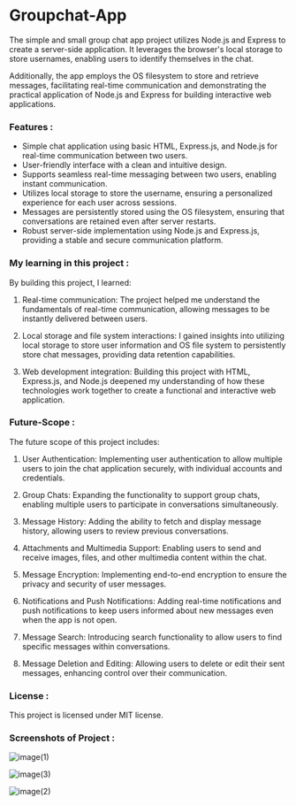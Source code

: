 # Groupchat-App
The simple and small group chat app project utilizes Node.js and Express to create a server-side application. It leverages the browser's local storage to store usernames, enabling users to identify themselves in the chat.

Additionally, the app employs the OS filesystem to store and retrieve messages, facilitating real-time communication and demonstrating the practical application of Node.js and Express for building interactive web applications.

### Features :
- Simple chat application using basic HTML, Express.js, and Node.js for real-time communication between two users.
- User-friendly interface with a clean and intuitive design.
- Supports seamless real-time messaging between two users, enabling instant communication.
- Utilizes local storage to store the username, ensuring a personalized experience for each user across sessions.
- Messages are persistently stored using the OS filesystem, ensuring that conversations are retained even after server restarts.
- Robust server-side implementation using Node.js and Express.js, providing a stable and secure communication platform.

### My learning in this project :
By building this project, I learned:

1. Real-time communication: The project helped me understand the fundamentals of real-time communication, allowing messages to be instantly delivered between users.

2. Local storage and file system interactions: I gained insights into utilizing local storage to store user information and OS file system to persistently store chat messages, providing data retention capabilities.

3. Web development integration: Building this project with HTML, Express.js, and Node.js deepened my understanding of how these technologies work together to create a functional and interactive web application.

### Future-Scope :
The future scope of this project includes:

1. User Authentication: Implementing user authentication to allow multiple users to join the chat application securely, with individual accounts and credentials.

2. Group Chats: Expanding the functionality to support group chats, enabling multiple users to participate in conversations simultaneously.

3. Message History: Adding the ability to fetch and display message history, allowing users to review previous conversations.

4. Attachments and Multimedia Support: Enabling users to send and receive images, files, and other multimedia content within the chat.

6. Message Encryption: Implementing end-to-end encryption to ensure the privacy and security of user messages.

7. Notifications and Push Notifications: Adding real-time notifications and push notifications to keep users informed about new messages even when the app is not open.

8. Message Search: Introducing search functionality to allow users to find specific messages within conversations.

9. Message Deletion and Editing: Allowing users to delete or edit their sent messages, enhancing control over their communication.

### License :
This project is licensed under MIT license.

### Screenshots of Project :

![image(1)](https://github.com/chandrasahi10/Groupchat-App/assets/66238180/2db58dcf-a5b8-420f-86ad-5c7912aa9d16)

![image(3)](https://github.com/chandrasahi10/Groupchat-App/assets/66238180/5982a0e7-84c7-4c34-91fe-4c294842436e)

![image(2)](https://github.com/chandrasahi10/Groupchat-App/assets/66238180/3df7941e-d1bd-45b4-a7a1-60fb52a29e9e)

